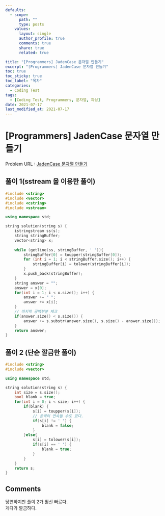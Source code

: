 ```yaml
---
defaults:
  - scope:
      path: ""
      type: posts
    values:
      layout: single
      author_profile: true
      comments: true
      share: true
      related: true

title: "[Programmers] JadenCase 문자열 만들기"
excerpt: "[Programmers] JadenCase 문자열 만들기"
toc: true
toc_sticky: true
toc_label: "목차"
categories:
  - Coding Test
tags:
  - [Coding Test, Programmers, 문자열, 파싱]
date: 2021-07-17
last_modified_at: 2021-07-17
---
```

# [Programmers] JadenCase 문자열 만들기

Problem URL : [JadenCase 문자열 만들기](https://programmers.co.kr/learn/courses/30/lessons/12951)

## 풀이 1(sstream 을 이용한 풀이)

```cpp
#include <string>
#include <vector>
#include <cstring>
#include <sstream>

using namespace std;

string solution(string s) {
    istringstream ss(s);
    string stringBuffer;
    vector<string> x;
    
    while (getline(ss, stringBuffer, ' ')){
        stringBuffer[0] = toupper(stringBuffer[0]);
        for (int i = 1; i < stringBuffer.size(); i++) {
            stringBuffer[i] = tolower(stringBuffer[i]);
        }
        x.push_back(stringBuffer);
    }
    string answer = "";
    answer = x[0];
    for(int i = 1; i < x.size(); i++) {
        answer += " ";
        answer += x[i];
    }
    // 마지막 공백부분 체크
    if(answer.size() < s.size()) {
        answer += s.substr(answer.size(), s.size() - answer.size());
    }
    return answer;
}
```

## 풀이 2 (단순 깔금한 풀이)
```cpp
#include <string>
#include <vector>

using namespace std;

string solution(string s) {
    int size = s.size();
    bool blank = true;
    for(int i = 0; i < size; i++) {
        if(blank) {
            s[i] = toupper(s[i]);
            // 공백이 연속될 수도 있다.
            if(s[i] != ' ') {
                blank = false;
            }
        }else{
            s[i] = tolower(s[i]);   
            if(s[i] == ' ') {
                blank = true;
            }
        }
    }
    return s;
}
```

## Comments  
당연하지만 풀이 2가 훨신 빠르다.   
게다가 깔금하다.
